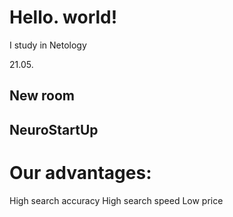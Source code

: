 # Hello. world!

I study in Netology

21.05.

## New room

## NeuroStartUp

# Our advantages:
High search accuracy
High search speed
Low price